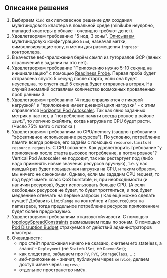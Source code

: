 ## Описание решения

1. Выбираем `kind` как легковесное решение для создания мультинодового кластера в локальной среде (minikube неудобно, managed кластеры в облаке - очевидно требуют денег).
2. Удовлетворяем требованию "5 нод, 3 зоны". [Описываем](cluster/cluster.yaml) мультинодовую конфигурацию `kind`, назначая метки, символизирующие зону, и метки для размещения `ingress`-контроллера.
3. В качестве веб-приложения берём сэмпл из туториалов GCP (явных ограничений в задании на это нет).
4. Удовлетворяем требование "Приложению нужно 5-10 секунд на инициализацию" с помощью [Readiness Probe](app/deployment.yaml). Первая проба будет отправлена спустя 5 секунд после старта, если она будет неуспешна, то спустя ещё 5 секунд будет отправлена вторая. На случай аномалий оставляем количество возможных проваленных проб равным 3.
5. Удовлетворяем требованию "4 пода справляются с пиковой нагрузкой" и "приложение имеет дневной цикл нагрузки" - с этим справляется [Horizontal Pod Autoscaler](app/hpa.yaml). Так как явно заданных метрик у нас нет, а "потребление памяти всегда ровное в районе `128Mi`", то логично скейлить, когда нагрузка по CPU будет расти. (Число 75% взято с потолка.)
6. Удовлетворяем требованиям по CPU/memory (заодно требованию "эффективное использование ресурсов"). По условию, потребление памяти всегда ровное, его задаём с помощью `resourse.limits` и `resource.requests`. С CPU сложнее. Как удовлетворить требование "у приложения после старта высокое потребление, а потом ровное"? Vertical Pod Autoscaler не подходит, так как рестартует под (либо надо применять новые значения ресурсов вручную), т.е. у нас каждый раз будет повышенная нагрузка на CPU, и таким образом, мы ничего не сэкономим. Однако, если мы зададим CPU request, то под будет иметь класс QoS burstable, и, при необходимости (и наличии ресурсов), будет использовать больше CPU. (А если свободных ресурсов не будет, то будет троттлиться, и под будет медленнее отвечать на первые запросы.) Как ещё можно сделать лучше? Добавить `LimitRange` на контейнер и `ResourceQuota` на namespace, тогда предельное потребление ресурсов приложением будет более предсказуемо.
7. Удовлетворяем требованиям отказоустойчивости. С помощью [topologySpreadConstraints](app/deployment.yaml) размазываем поды по зонам. С помощью [Pod Disruption Budget](app/pdb.yaml) страхуемся от действий администраторов кластера.
8. Очевидности:
    * про стейт приложения ничего не сказано, считаем его stateless, а значит - `Deployment` (не `StatefulSet`, не `DaemonSet`);
    * как следствие, забываем про `PV`, `PVC`, `StorageClass`, ...;
    * *веб*-приложение - значит, публикуем через `service`, делаем доступ извне через `ingress`;
    * отдельное пространство имён.

